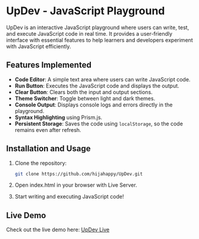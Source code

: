 # UpDev - JavaScript Playground

UpDev is an interactive JavaScript playground where users can write, test, and execute JavaScript code in real time. It provides a user-friendly interface with essential features to help learners and developers experiment with JavaScript efficiently.

## Features Implemented

- **Code Editor**: A simple text area where users can write JavaScript code.
- **Run Button**: Executes the JavaScript code and displays the output.
- **Clear Button**: Clears both the input and output sections.
- **Theme Switcher**: Toggle between light and dark themes.
- **Console Output**: Displays console logs and errors directly in the playground.
- **Syntax Highlighting** using Prism.js.
- **Persistent Storage**: Saves the code using `localStorage`, so the code remains even after refresh.

## Installation and Usage

1. Clone the repository:
   ```sh
   git clone https://github.com/hijahappy/UpDev.git

2. Open index.html in your browser with Live Server.    

3. Start writing and executing JavaScript code!

## Live Demo

Check out the live demo here: [UpDev Live](https://hija-happy.github.io/UpDev/)
